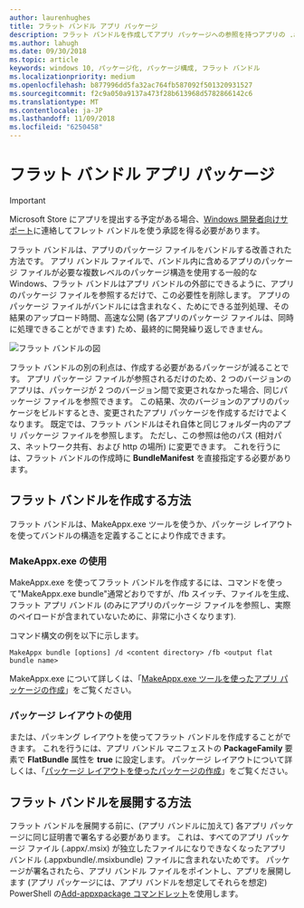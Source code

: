 ```yaml
---
author: laurenhughes
title: フラット バンドル アプリ パッケージ
description: フラット バンドルを作成してアプリ パッケージへの参照を持つアプリの .appx パッケージ ファイルをバンドルする方法について説明します。
ms.author: lahugh
ms.date: 09/30/2018
ms.topic: article
keywords: windows 10, パッケージ化, パッケージ構成, フラット バンドル
ms.localizationpriority: medium
ms.openlocfilehash: b877996dd5fa32ac764fb587092f501320931527
ms.sourcegitcommit: f2c9a050a9137a473f28b613968d5782866142c6
ms.translationtype: MT
ms.contentlocale: ja-JP
ms.lasthandoff: 11/09/2018
ms.locfileid: "6250458"
---
```

# <a name="flat-bundle-app-packages"></a>フラット バンドル アプリ パッケージ 

> [!IMPORTANT]
> Microsoft Store にアプリを提出する予定がある場合、[Windows 開発者向けサポート](https://developer.microsoft.com/windows/support)に連絡してフレット バンドルを使う承認を得る必要があります。

フラット バンドルは、アプリのパッケージ ファイルをバンドルする改善された方法です。 アプリ バンドル ファイルで、バンドル内に含めるアプリのパッケージ ファイルが必要な複数レベルのパッケージ構造を使用する一般的な Windows、フラット バンドルはアプリ バンドルの外部にできるように、アプリのパッケージ ファイルを参照するだけで、この必要性を削除します。 アプリのパッケージ ファイルがバンドルには含まれなく、ためにできる並列処理、その結果のアップロード時間、高速な公開 (各アプリのパッケージ ファイルは、同時に処理できることができます) ため、最終的に開発繰り返しできません。

![フラット バンドルの図](images/bundle-combined.png)

フラット バンドルの別の利点は、作成する必要があるパッケージが減ることです。 アプリ パッケージ ファイルが参照されるだけのため、2 つのバージョンのアプリは、パッケージが 2 つのバージョン間で変更されなかった場合、同じパッケージ ファイルを参照できます。 この結果、次のバージョンのアプリのパッケージをビルドするとき、変更されたアプリ パッケージを作成するだけでよくなります。
既定では、フラット バンドルはそれ自体と同じフォルダー内のアプリ パッケージ ファイルを参照します。 ただし、この参照は他のパス (相対パス、ネットワーク共有、および http の場所) に変更できます。 これを行うには、フラット バンドルの作成時に **BundleManifest** を直接指定する必要があります。 

## <a name="how-to-create-a-flat-bundle"></a>フラット バンドルを作成する方法

フラット バンドルは、MakeAppx.exe ツールを使うか、パッケージ レイアウトを使ってバンドルの構造を定義することにより作成できます。

### <a name="using-makeappxexe"></a>MakeAppx.exe の使用
MakeAppx.exe を使ってフラット バンドルを作成するには、コマンドを使って"MakeAppx.exe bundle"通常どおりですが、/fb スイッチ、ファイルを生成、フラット アプリ バンドル (のみにアプリのパッケージ ファイルを参照し、実際のペイロードが含まれていないために、非常に小さくなります). 

コマンド構文の例を以下に示します。

```syntax
MakeAppx bundle [options] /d <content directory> /fb <output flat bundle name>
```

MakeAppx.exe について詳しくは、「[MakeAppx.exe ツールを使ったアプリ パッケージの作成](https://docs.microsoft.com/windows/uwp/packaging/create-app-package-with-makeappx-tool)」をご覧ください。

### <a name="using-packaging-layout"></a>パッケージ レイアウトの使用
または、パッキング レイアウトを使ってフラット バンドルを作成することができます。 これを行うには、アプリ バンドル マニフェストの **PackageFamily** 要素で **FlatBundle** 属性を **true** に設定します。 パッケージ レイアウトについて詳しくは、「[パッケージ レイアウトを使ったパッケージの作成](packaging-layout.md)」をご覧ください。

## <a name="how-to-deploy-a-flat-bundle"></a>フラット バンドルを展開する方法 
フラット バンドルを展開する前に、(アプリ バンドルに加えて) 各アプリ パッケージに同じ証明書で署名する必要があります。 これは、すべてのアプリ パッケージ ファイル (.appx/.msix) が独立したファイルになりできなくなったアプリ バンドル (.appxbundle/.msixbundle) ファイルに含まれないためです。 パッケージが署名されたら、アプリ バンドル ファイルをポイントし、アプリを展開します (アプリ パッケージには、アプリ バンドルを想定してそれらを想定) PowerShell の[Add-appxpackage コマンドレット](https://docs.microsoft.com/powershell/module/appx/add-appxpackage?view=win10-ps)を使用します。 
